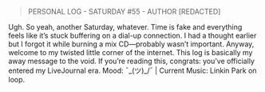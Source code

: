 ﻿> PERSONAL LOG - SATURDAY #55 - AUTHOR [REDACTED]

Ugh. So yeah, another Saturday, whatever. Time is fake and everything feels like it’s stuck buffering on a dial-up connection. I had a thought earlier but I forgot it while burning a mix CD—probably wasn’t important. Anyway, welcome to my twisted little corner of the internet. This log is basically my away message to the void. If you’re reading this, congrats: you’ve officially entered my LiveJournal era. Mood: ¯\_(ツ)_/¯ | Current Music: Linkin Park on loop.
